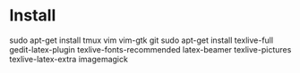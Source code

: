 # Install
sudo apt-get install tmux vim vim-gtk git 
sudo apt-get install texlive-full gedit-latex-plugin texlive-fonts-recommended latex-beamer texlive-pictures texlive-latex-extra imagemagick
